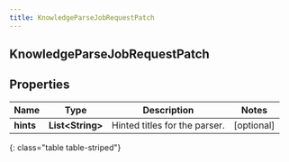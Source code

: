 ```yaml
---
title: KnowledgeParseJobRequestPatch
---
```

## KnowledgeParseJobRequestPatch


## Properties

| Name | Type | Description | Notes |
| ------------ | ------------- | ------------- | ------------- |
| **hints** | <!----><!---->**List&lt;String&gt;**<!----> | Hinted titles for the parser. |  [optional] |
{: class="table table-striped"}



